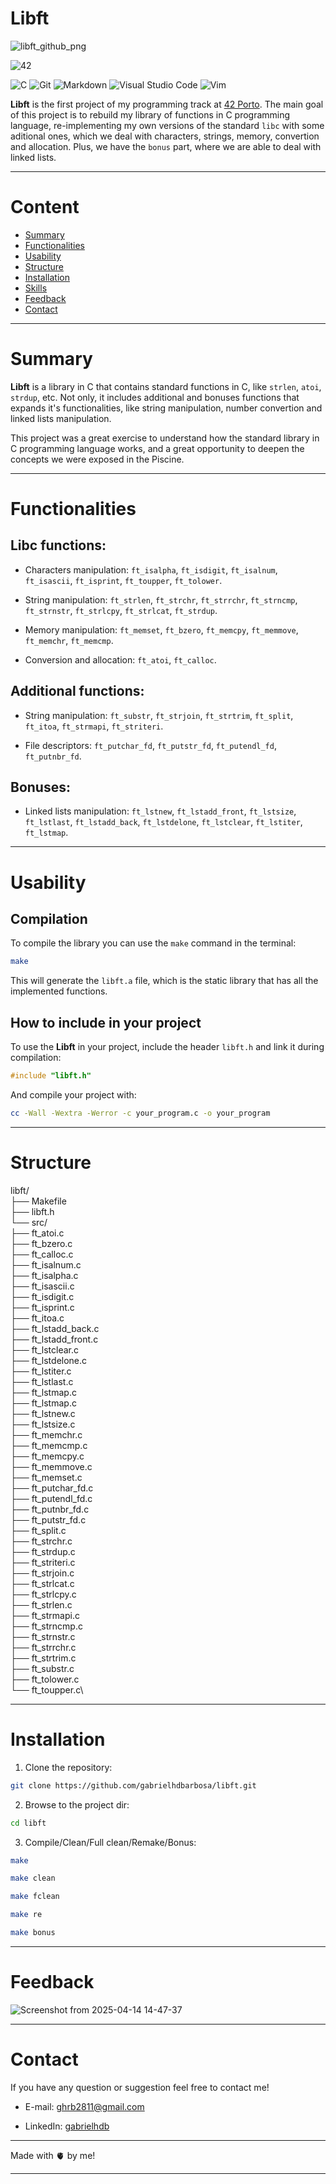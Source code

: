 
# Libft

![libft_github_png](https://github.com/user-attachments/assets/2176414d-6560-4a5e-a346-849cbe7518ae)

![42](https://img.shields.io/badge/-42-black?style=for-the-badge&logo=42&logoColor=white)

![C](https://img.shields.io/badge/c-%2300599C.svg?style=for-the-badge&logo=c&logoColor=white) 	![Git](https://img.shields.io/badge/git-%23F05033.svg?style=for-the-badge&logo=git&logoColor=white) ![Markdown](https://img.shields.io/badge/markdown-%23000000.svg?style=for-the-badge&logo=markdown&logoColor=white) ![Visual Studio Code](https://img.shields.io/badge/Visual%20Studio%20Code-0078d7.svg?style=for-the-badge&logo=visual-studio-code&logoColor=white) 	![Vim](https://img.shields.io/badge/VIM-%2311AB00.svg?style=for-the-badge&logo=vim&logoColor=white)

**Libft** is the first project of my programming track at [42 Porto](https://www.42porto.com). The main goal of this project is to rebuild my library of functions in C programming language, re-implementing my own versions of the standard `libc` with some aditional ones, which we deal with characters, strings, memory, convertion and allocation. Plus, we have the `bonus` part, where we are able to deal with linked lists.

---

# Content

- [Summary](#Summary)
- [Functionalities](#Functionalities)
- [Usability](#Usability)
- [Structure](#Structure)
- [Installation](#Installation)
- [Skills](#Skills)
- [Feedback](#Feedback)
- [Contact](#Contact)

---

# Summary

**Libft** is a library in C that contains standard functions in C, like `strlen`, `atoi`, `strdup`, etc. Not only, it includes additional and bonuses functions that expands it's functionalities, like string manipulation, number convertion and linked lists manipulation.

This project was a great exercise to understand how the standard library in C programming language works, and a great opportunity to deepen the concepts we were exposed in the Piscine.

---

# Functionalities

## Libc functions:

- Characters manipulation: `ft_isalpha`, `ft_isdigit`, `ft_isalnum`, `ft_isascii`, `ft_isprint`, `ft_toupper`, `ft_tolower`.

- String manipulation: `ft_strlen`, `ft_strchr`, `ft_strrchr`, `ft_strncmp`, `ft_strnstr`, `ft_strlcpy`, `ft_strlcat`, `ft_strdup`.

- Memory manipulation: `ft_memset`, `ft_bzero`, `ft_memcpy`, `ft_memmove`, `ft_memchr`, `ft_memcmp`.

- Conversion and allocation: `ft_atoi`, `ft_calloc`.

## Additional functions:

- String manipulation: `ft_substr`, `ft_strjoin`, `ft_strtrim`, `ft_split`, `ft_itoa`, `ft_strmapi`, `ft_striteri`.

- File descriptors: `ft_putchar_fd`, `ft_putstr_fd`, `ft_putendl_fd`, `ft_putnbr_fd`.

## Bonuses:

- Linked lists manipulation: `ft_lstnew`, `ft_lstadd_front`, `ft_lstsize`, `ft_lstlast`, `ft_lstadd_back`, `ft_lstdelone`, `ft_lstclear`, `ft_lstiter`, `ft_lstmap`.

---

# Usability

## Compilation

To compile the library you can use the `make` command in the terminal:

```Bash
make
```

This will generate the `libft.a` file, which is the static library that has all the implemented functions.

## How to include in your project

To use the **Libft** in your project, include the header `libft.h` and link it during compilation:

```C
#include "libft.h"
```

And compile your project with:

```Bash
cc -Wall -Wextra -Werror -c your_program.c -o your_program
```

---

# Structure

libft/\
├── Makefile\
├── libft.h\
└── src/\
    ├── ft_atoi.c\
    ├── ft_bzero.c\
    ├── ft_calloc.c\
    ├── ft_isalnum.c\
    ├── ft_isalpha.c\
    ├── ft_isascii.c\
    ├── ft_isdigit.c\
    ├── ft_isprint.c\
    ├── ft_itoa.c\
    ├── ft_lstadd_back.c\
    ├── ft_lstadd_front.c\
    ├── ft_lstclear.c\
    ├── ft_lstdelone.c\
    ├── ft_lstiter.c\
    ├── ft_lstlast.c\
    ├── ft_lstmap.c\
    ├── ft_lstmap.c\
    ├── ft_lstnew.c\
    ├── ft_lstsize.c\
    ├── ft_memchr.c\
    ├── ft_memcmp.c\
    ├── ft_memcpy.c\
    ├── ft_memmove.c\
    ├── ft_memset.c\
    ├── ft_putchar_fd.c\
    ├── ft_putendl_fd.c\
    ├── ft_putnbr_fd.c\
    ├── ft_putstr_fd.c\
    ├── ft_split.c\
    ├── ft_strchr.c\
    ├── ft_strdup.c\
    ├── ft_striteri.c\
    ├── ft_strjoin.c\
    ├── ft_strlcat.c\
    ├── ft_strlcpy.c\
    ├── ft_strlen.c\
    ├── ft_strmapi.c\
    ├── ft_strncmp.c\
    ├── ft_strnstr.c\
    ├── ft_strrchr.c\
    ├── ft_strtrim.c\
    ├── ft_substr.c\
    ├── ft_tolower.c\
    └── ft_toupper.c\

---

# Installation

1. Clone the repository:
```Bash
git clone https://github.com/gabrielhdbarbosa/libft.git
```

2. Browse to the project dir:
```Bash
cd libft
```

3. Compile/Clean/Full clean/Remake/Bonus:
```Bash
make
```
```Bash
make clean
```
```Bash
make fclean
```
```Bash
make re
```
```Bash
make bonus
```

---

# Feedback
![Screenshot from 2025-04-14 14-47-37](https://github.com/user-attachments/assets/09ecb373-8fdd-478e-8552-0f3fbf13cf08)

---

# Contact

If you have any question or suggestion feel free to contact me!

- E-mail: ghrb2811@gmail.com

- LinkedIn: [gabrielhdb](https://www.linkedin.com/in/gabrielhdb/)

---

Made with 🫀 by me!

---
